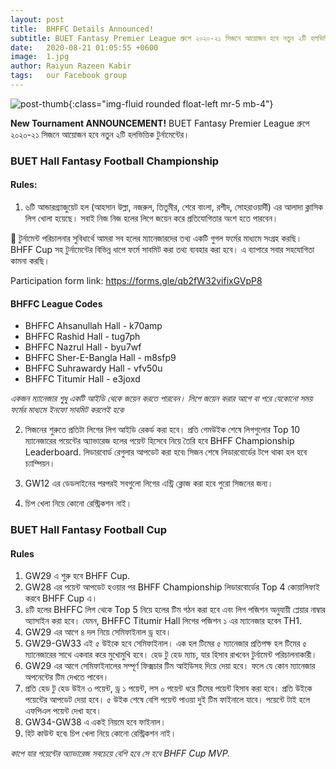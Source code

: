 ```yaml
---
layout: post
title:  BHFFC Details Announced!
subtitle: BUET Fantasy Premier League গ্রুপে ২০২০-২১ সিজনে আয়োজন হবে নতুন ২টি হলভিত্তিক টুর্নামেন্টের।
date:   2020-08-21 01:05:55 +0600
image:  1.jpg
author: Raiyun Razeen Kabir
tags:   our Facebook group
---
```

![post-thumb]({{site.baseurl}}/assets/images/blog/1.jpg){:class="img-fluid rounded float-left mr-5 mb-4"}

**New Tournament ANNOUNCEMENT!**
BUET Fantasy Premier League গ্রুপে ২০২০-২১ সিজনে আয়োজন হবে নতুন ২টি হলভিত্তিক টুর্নামেন্টের।

### BUET Hall Fantasy Football Championship

#### Rules:
1. ৬টি আন্ডারগ্র্যাজুয়েট হল (আহসান উল্লা, নজরুল, তিতুমীর, শেরে বাংলা, রশীদ, সোহরাওয়ার্দী) এর আলাদা ক্লাসিক লিগ খোলা হয়েছে। সবাই নিজ নিজ হলের লিগে জয়েন করে প্রতিযোগিতার অংশ হতে পারবেন।

🚨 টুর্নামেন্ট পরিচালনার সুবিধার্থে আমরা সব হলের ম্যানেজারদের তথ্য একটি গুগল ফর্মের মাধ্যমে সংগ্রহ করছি। BHFF Cup সহ টুর্নামেন্টের বিভিন্ন ধাপে ফর্মে সাবমিট করা তথ্য ব্যবহার করা হবে। এ ব্যাপারে সবার সহযোগিতা কামনা করছি।

Participation form link: <https://forms.gle/qb2fW32vifixGVpP8>

#### BHFFC League Codes

* BHFFC Ahsanullah Hall - k70amp
* BHFFC Rashid Hall - tug7ph
* BHFFC Nazrul Hall - byu7wf
* BHFFC Sher-E-Bangla Hall - m8sfp9
* BHFFC Suhrawardy Hall - vfv50u
* BHFFC Titumir Hall - e3joxd

*একজন ম্যানেজার শুধু একটি আইডি থেকে জয়েন করতে পারবেন। লিগে জয়েন করার আগে বা পরে যেকোনো সময় ফর্মের মাধ্যমে ইনফো সাবমিট করলেই হবে৷*

2. সিজনের শুরুতে প্রতিটা লিগের লিগ আইডি রেকর্ড করা হবে। প্রতি গেমউইক শেষে লিগগুলোর Top 10 ম্যানেজারের পয়েন্টের অ্যাভারেজ হলের পয়েন্ট হিসেবে নিয়ে তৈরি হবে BHFF Championship Leaderboard. লিডারবোর্ড রেগুলার আপডেট করা হবে৷ সিজন শেষে লিডারবোর্ডের টপে থাকা হল হবে চ্যাম্পিয়ন।

3. GW12 এর ডেডলাইনের পরপরই সবগুলো লিগের এন্ট্রি ক্লোজ করা হবে পুরো সিজনের জন্য।

4. চিপ খেলা নিয়ে কোনো রেস্ট্রিকশন নাই।

### BUET Hall Fantasy Football Cup

#### Rules
1. GW29 এ শুরু হবে BHFF Cup.
2. GW28 এর পয়েন্ট আপডেট হওয়ার পর BHFF Championship লিডারবোর্ডের Top 4 কোয়ালিফাই করবে BHFF Cup এ।
3. ৪টি হলের BHFFC লিগ থেকে Top 5 নিয়ে হলের টিম গঠন করা হবে এবং লিগ পজিশন অনুযায়ী প্লেয়ার নাম্বার অ্যাসাইন করা হবে।
যেমন, BHFFC Titumir Hall লিগের পজিশন ১ এর ম্যানেজার হবেন TH1.
4. GW29 এর আগে ৪ দল নিয়ে সেমিফাইনাল ড্র হবে।
5. GW29-GW33 এই ৫ উইকে হবে সেমিফাইনাল। এক হল টিমের ৫ ম্যানেজার প্রতিপক্ষ হল টিমের ৫ ম্যানেজারের সাথে একবার করে মুখোমুখি হবে। হেড টু হেড ম্যাচ, যার হিসাব রাখবেন টুর্নামেন্ট পরিচালনাকারী।
6. GW29 এর আগে সেমিফাইনালের সম্পূর্ণ ফিক্সচার টিম আইডিসহ দিয়ে দেয়া হবে। ফলে যে কোন ম্যানেজার অপনেন্টের টিম দেখতে পাবেন।
7. প্রতি হেড টু হেড উইন ৩ পয়েন্ট, ড্র ১ পয়েন্ট, লস ০ পয়েন্ট ধরে টিমের পয়েন্ট হিসাব করা হবে। প্রতি উইকে পয়েন্টের আপডেট দেয়া হবে। ৫ উইক শেষে বেশি পয়েন্ট পাওয়া দুই টিম ফাইনালে যাবে। পয়েন্টে টাই হলে এফপিএল পয়েন্ট দেখা হবে।
8. GW34-GW38 এ একই নিয়মে হবে ফাইনাল।
9. হিট কাউন্ট হবে৷ চিপ খেলা নিয়ে কোনো রেস্ট্রিকশন নাই।

*কাপে যার পয়েন্টের অ্যাভারেজ সবচেয়ে বেশি হবে সে হবে BHFF Cup MVP.*